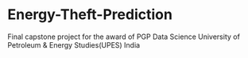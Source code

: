 # Energy-Theft-Prediction
Final capstone project for the award of PGP Data Science University of Petroleum &amp; Energy Studies(UPES) India

